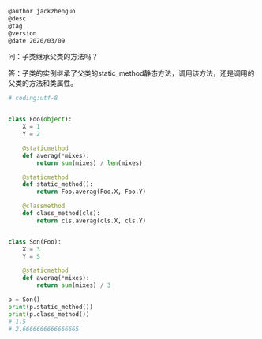 
```markdown
@author jackzhenguo
@desc
@tag
@version 
@date 2020/03/09
```

问：子类继承父类的方法吗？
 
答：子类的实例继承了父类的static_method静态方法，调用该方法，还是调用的父类的方法和类属性。

```python
# coding:utf-8


class Foo(object):
    X = 1
    Y = 2

    @staticmethod
    def averag(*mixes):
        return sum(mixes) / len(mixes)

    @staticmethod
    def static_method():
        return Foo.averag(Foo.X, Foo.Y)

    @classmethod
    def class_method(cls):
        return cls.averag(cls.X, cls.Y)


class Son(Foo):
    X = 3
    Y = 5

    @staticmethod
    def averag(*mixes):
        return sum(mixes) / 3

p = Son()
print(p.static_method())
print(p.class_method())
# 1.5
# 2.6666666666666665
```